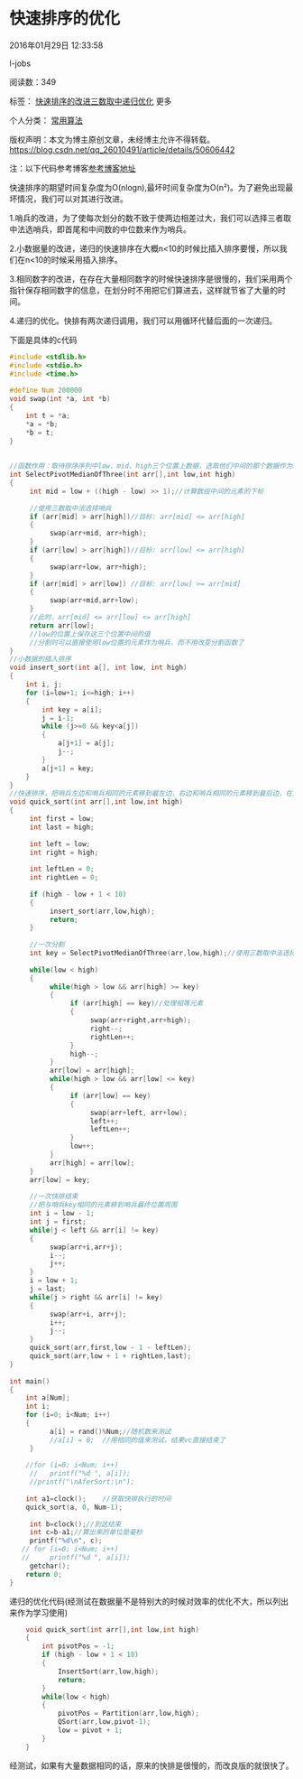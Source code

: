 # 快速排序的优化

2016年01月29日 12:33:58

 

l-jobs

 

阅读数：349

 

标签： [快速排序的改进](https://so.csdn.net/so/search/s.do?q=%E5%BF%AB%E9%80%9F%E6%8E%92%E5%BA%8F%E7%9A%84%E6%94%B9%E8%BF%9B&t=blog)[三数取中](https://so.csdn.net/so/search/s.do?q=%E4%B8%89%E6%95%B0%E5%8F%96%E4%B8%AD&t=blog)[递归优化](https://so.csdn.net/so/search/s.do?q=%E9%80%92%E5%BD%92%E4%BC%98%E5%8C%96&t=blog) 更多

个人分类： [常用算法](https://blog.csdn.net/qq_26010491/article/category/3207827)



版权声明：本文为博主原创文章，未经博主允许不得转载。	https://blog.csdn.net/qq_26010491/article/details/50606442

注：以下代码参考博客[参考博客地址](http://blog.csdn.net/jakiechen68/article/details/10086823)

快速排序的期望时间复杂度为O(nlogn),最坏时间复杂度为O(n²)。为了避免出现最坏情况，我们可以对其进行改进。

1.哨兵的改进，为了使每次划分的数不致于使两边相差过大，我们可以选择三者取中法选哨兵，即首尾和中间数的中位数来作为哨兵。

2.小数据量的改进，递归的快速排序在大概n<10的时候比插入排序要慢，所以我们在n<10的时候采用插入排序。

3.相同数字的改进，在存在大量相同数字的时候快速排序是很慢的，我们采用两个指针保存相同数字的信息，在划分时不用把它们算进去，这样就节省了大量的时间。

4.递归的优化。快排有两次递归调用，我们可以用循环代替后面的一次递归。

下面是具体的c代码

```cpp
#include <stdlib.h>
#include <stdio.h>
#include <time.h>
 
#define Num 200000
void swap(int *a, int *b) 
{
    int t = *a;
    *a = *b;
    *b = t;
}
 
 
//函数作用：取待排序序列中low、mid、high三个位置上数据，选取他们中间的那个数据作为哨兵  
int SelectPivotMedianOfThree(int arr[],int low,int high)  
{  
     int mid = low + ((high - low) >> 1);//计算数组中间的元素的下标  
     
     //使用三数取中法选择哨兵  
     if (arr[mid] > arr[high])//目标: arr[mid] <= arr[high]  
     {  
          swap(arr+mid, arr+high);  
     }  
     if (arr[low] > arr[high])//目标: arr[low] <= arr[high]  
     {  
          swap(arr+low, arr+high);  
     }  
     if (arr[mid] > arr[low]) //目标: arr[low] >= arr[mid]  
     {  
          swap(arr+mid,arr+low);  
     }  
     //此时，arr[mid] <= arr[low] <= arr[high]  
     return arr[low];  
     //low的位置上保存这三个位置中间的值  
     //分割时可以直接使用low位置的元素作为哨兵，而不用改变分割函数了  
}  
//小数据的插入排序
void insert_sort(int a[], int low, int high)
{
    int i, j;
    for (i=low+1; i<=high; i++)
    {
        int key = a[i];
        j = i-1;
        while (j>=0 && key<a[j])
        {
            a[j+1] = a[j];
            j--;
        }
        a[j+1] = key;
    }
}
//快速排序，把哨兵左边和哨兵相同的元素移到最左边，右边和哨兵相同的元素移到最后边，在划分完之后又移到哨兵左右
void quick_sort(int arr[],int low,int high)  
{  
     int first = low;  
     int last = high;  
     
     int left = low;  
     int right = high;  
     
     int leftLen = 0;  
     int rightLen = 0;  
     
     if (high - low + 1 < 10)  
     {  
          insert_sort(arr,low,high);  
          return;  
     }  
     
     //一次分割  
     int key = SelectPivotMedianOfThree(arr,low,high);//使用三数取中法选择枢轴  
     
     while(low < high)  
     {  
          while(high > low && arr[high] >= key)  
          {  
               if (arr[high] == key)//处理相等元素  
               {  
                    swap(arr+right,arr+high);  
                    right--;  
                    rightLen++;  
               }  
               high--;  
          }  
          arr[low] = arr[high];  
          while(high > low && arr[low] <= key)  
          {  
               if (arr[low] == key)  
               {  
                    swap(arr+left, arr+low);  
                    left++;  
                    leftLen++;  
               }  
               low++;  
          }  
          arr[high] = arr[low];  
     }  
     arr[low] = key;  
     
     //一次快排结束  
     //把与哨兵key相同的元素移到哨兵最终位置周围  
     int i = low - 1;  
     int j = first;  
     while(j < left && arr[i] != key)  
     {  
          swap(arr+i,arr+j);  
          i--;  
          j++;  
     }  
     i = low + 1;  
     j = last;  
     while(j > right && arr[i] != key)  
     {  
          swap(arr+i, arr+j);  
          i++;  
          j--;  
     }  
     quick_sort(arr,first,low - 1 - leftLen);  
     quick_sort(arr,low + 1 + rightLen,last);  
}  
 
int main()
{
    int a[Num];
    int i;
    for (i=0; i<Num; i++)
    {
          a[i] = rand()%Num;//随机数来测试     
          //a[i] = 0;  //用相同的值来测试，结果vc直接结束了
     }
     
    //for (i=0; i<Num; i++)
     //   printf("%d ", a[i]);
     //printf("\nAferSort:\n");
     
    int a1=clock();    //获取快排执行的时间
    quick_sort(a, 0, Num-1);
  
     int b=clock();//到这结束
     int c=b-a1;//算出来的单位是毫秒
     printf("%d\n", c);
   // for (i=0; i<Num; i++)
   //     printf("%d ", a[i]);
     getchar();
    return 0;
}
```

递归的优化代码(经测试在数据量不是特别大的时候对效率的优化不大，所以列出来作为学习使用)

```cpp
    void quick_sort(int arr[],int low,int high)  
    {   
        int pivotPos = -1;  
        if (high - low + 1 < 10)  
        {  
            InsertSort(arr,low,high);  
            return;  
        }  
        while(low < high)  
        {  
            pivotPos = Partition(arr,low,high);  
            QSort(arr,low,pivot-1);  
            low = pivot + 1;  
        }  
    }  
```

经测试，如果有大量数据相同的话，原来的快排是很慢的，而改良版的就很快了。